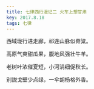 ```yaml
---
title: 七律西行漫记二 火车上想甘肃
key: 2017.8.18
tags: 七律
---
```


西域垅行进走廊，祁连山脉似脊粱。

高原气爽甜瓜果，腹地风强壮牛羊。

老树叶浓催夏短，小河涓细促秋长。

别説戈壁少点绿，一伞胡杨格外香。

</br>

